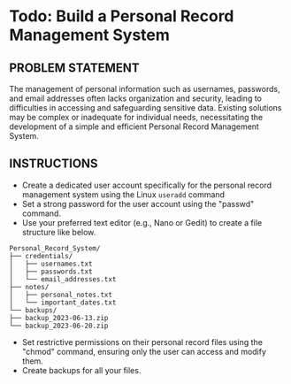 # Todo: Build a Personal Record Management System

## PROBLEM STATEMENT

The management of personal information such as usernames, passwords, and email addresses often lacks organization and security, leading to difficulties in accessing and safeguarding sensitive data. Existing solutions may be complex or inadequate for individual needs, necessitating the development of a simple and efficient Personal Record Management System.

## INSTRUCTIONS

- Create a dedicated user account specifically for the personal record management system using the Linux `useradd` command
- Set a strong password for the user account using the "passwd" command.
- Use your preferred text editor (e.g., Nano or Gedit) to create a file structure like below.
```
Personal_Record_System/
├── credentials/
│   ├── usernames.txt
│   ├── passwords.txt
│   └── email_addresses.txt
├── notes/
│   ├── personal_notes.txt
│   └── important_dates.txt
└── backups/
├── backup_2023-06-13.zip
└── backup_2023-06-20.zip
```
- Set restrictive permissions on their personal record files using the "chmod" command, ensuring only the user can access and modify them.
- Create backups for all your files.
